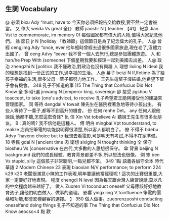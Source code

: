 ## 生詞 Vocabulary
@   必須            bixu                Ady “must, have to
今天你必須把報告交給教授,要不然一定會被當。
又 倖大         weida            Vs great
全)》 教師      jiaoshr        N [ teacher
【41】    紀念            Jian               Vst to commemorate, im memory 0f
每個國家都有偉大的人物,值得大家紀念他們。
翁 節日          jr              N [holiday
「教師節」這個節日是為了紀念偉大的孔子。
人@  曾經       cengjimg      Ady “once, ever
他年輕時曾經去過很多國家旅遊,現在老了,沒體力出國了。
曾             ceng            Advy “eever
我不曾一個人去旅行,總是參加團體旅遊。
人  和             han/he          Prep With (someone)
下個星期我要和經理一起到美國去出差。
人@  政治          zhengzhi         N [politics
我不懂政治,對政治也沒有興趣
人 理想      lixiing       N ideal
我的理想是找到一份正式的工作,過幸福的生活。
人@ 幕子         beizi             N If,lfetime
為了給孩子幸福的生活,很多父母一輩子都努力地工作。
王先生這輩子沒結婚,他希望下輩子會有機會。
348
孔子不知道的事    ]15
The Thing that Confucius Did Not Know
全  多5計選         jinwang         N [emperor king, sovereign
卻   接受             jigshou               V toaccept, to take (one's advice), to receive
孔子希望君王能夠接受他的建議來管理國家。
同 等待     dengdai     V towait
陳先生在醫院裡著急地等待小孩出生。
有些人等待了一輩子,都等不到高升的機會。
份 任何    renhe     Det。 any
任何人跟他說話,他都不聽,怎麼這麼奇怪?
仇 信      Xin      Vst tobelieve
A: 聽說王先生有很多女朋友。
B : 真的嗎? 我不信他是這種人。
傅  明白         mingbai        Vpt tounderstand, to realize
店員把筆電的功能說明得很清楚,所以客人都明白了。
僚    不得不 bdebu              Advy “haveno choice but to
我想去看電影,可是明天有考試,不得不在家準備。
18   寺民            gdai                 N [ancient time
肉 衛想    sixiging    N thought thinking
全   保守             biosheu            Vs [conservative
在古代,大多數的人思想很保守。
傘 背景             beijing               N background
我們的成長經驗、教育背景都差不多,所以想法也很像。
例    笨                 ben                   Vs stupid, silly
這個孩子非常聰明,一點兒都不笨。
349
1點               語義各誠守全本
時代華語       2
Modern Chinese
23  表現      biaoxian     N/V performance; to perform
224
k29
k20
老闆很滿意小陳的工作表現,明年要讓他當經理呢 !
這次的比賽很重要,大家一定要好好地表現。
程度    chengdi    N level
因為每天跟台灣人練習說話,莫以凡的中文程度越來越好了。
做人               Zuoren                 Vi toconduct oneself
父母應該好好地教育孩子,讓他們明白做人、做事的道理。
影響     yingxiiing    V toinfluence
筆電的價格和功能,都會影響顧客的選擇。
】
350
做人做事。zueorenzuoshi             conducting oneselfand doing fhings
孔子不知道的事
The Thing that Confucius Did Not Know
aeocso<4          點
歡 